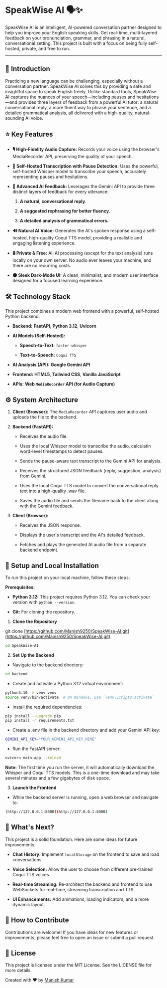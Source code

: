 # SpeakWise AI 🗣️✨

SpeakWise AI is an intelligent, AI-powered conversation partner designed to help you improve your English speaking skills. Get real-time, multi-layered feedback on your pronunciation, grammar, and phrasing in a natural, conversational setting. This project is built with a focus on being fully self-hosted, private, and free to run.

---

## 🚀 Introduction

Practicing a new language can be challenging, especially without a conversation partner. SpeakWise AI solves this by providing a safe and insightful space to speak English freely. Unlike standard tools, SpeakWise AI captures the nuances of your speech—including pauses and hesitations—and provides three layers of feedback from a powerful AI tutor: a natural conversational reply, a more fluent way to phrase your sentence, and a detailed grammatical analysis, all delivered with a high-quality, natural-sounding AI voice.

## ⭐ Key Features

* **🎙️ High-Fidelity Audio Capture:** Records your voice using the browser's MediaRecorder API, preserving the quality of your speech.

* **🧠 Self-Hosted Transcription with Pause Detection:** Uses the powerful, self-hosted Whisper model to transcribe your speech, accurately representing pauses and hesitations.

* **🤖 Advanced AI Feedback:** Leverages the Gemini API to provide three distinct layers of feedback for every utterance:

    1. **A natural, conversational reply**.

    2. **A suggested rephrasing for better fluency.**

    3. **A detailed analysis of grammatical errors.**

* **🔊 Natural AI Voice:** Generates the AI's spoken response using a self-hosted, high-quality Coqui TTS model, providing a realistic and engaging listening experience.

* **🔒 Private & Free:** All AI processing (except for the text analysis) runs locally on your own server. No audio ever leaves your machine, and there are no recurring costs.

* **🌑 Sleek Dark-Mode UI:** A clean, minimalist, and modern user interface designed for a focused learning experience.

## 🛠️ Technology Stack

This project combines a modern web frontend with a powerful, self-hosted Python backend.

* **Backend:** **FastAPI**, **Python 3.12**, **Uvicorn**

* **AI Models (Self-Hosted):**

    * **Speech-to-Text:** `faster-whisper`

    * **Text-to-Speech:** `Coqui TTS`

* **AI Analysis (API):** **Google Gemini API**

* **Frontend:** **HTML5**, **Tailwind CSS**, **Vanilla JavaScript**

* **APIs:** **Web `MediaRecorder` API (for Audio Capture)**

## ⚙️ System Architecture

1. **Client (Browser):** The `MediaRecorder` API captures user audio and uploads the file to the backend.

2. **Backend (FastAPI):**

    * Receives the audio file.
    
    * Uses the local Whisper model to transcribe the audio, calculatin word-level timestamps to detect pauses.
    
    * Sends the pause-aware text transcript to the Gemini API for analysis.
    
    * Receives the structured JSON feedback (reply, suggestion, analysis) from Gemini.
    
    * Uses the local Coqui TTS model to convert the conversational reply text into a high-quality .wav file.
    
    * Saves the audio file and sends the filename back to the client along with the Gemini feedback.

3. **Client (Browser):**

    * Receives the JSON response.
    
    * Displays the user's transcript and the AI's detailed feedback.
    
    * Fetches and plays the generated AI audio file from a separate backend endpoint.

## 🔧 Setup and Local Installation

To run this project on your local machine, follow these steps:

**Prerequisites:**

* **Python 3.12:** This project requires Python 3.12. You can check your version with `python --version`.

* **Git:** For cloning the repository.

1. **Clone the Repository**


git clone [https://github.com/Manish9250/SpeakWise-AI.git](https://github.com/Manish9250/SpeakWise-AI.git)
```bash
cd SpeakWise-AI
```

2. **Set Up the Backend**

* Navigate to the backend directory:

```bash
cd backend
```

* Create and activate a Python 3.12 virtual environment:

```bash
python3.10 -m venv venv
source venv/bin/activate  # On Windows, use `venv\Scripts\activate`
```

* Install the required dependencies:
```bash
pip install --upgrade pip
pip install -r requirements.txt
```
* Create a .env file in the backend directory and add your Gemini API key:
```bash
GEMINI_API_KEY="YOUR_GEMINI_API_KEY_HERE"
```
* Run the FastAPI server:
```bash
uvicorn main:app --reload
```

**Note:** The first time you run the server, it will automatically download the Whisper and Coqui TTS models. This is a one-time download and may take several minutes and a few gigabytes of disk space.

3. **Launch the Frontend**

* While the backend server is running, open a web browser and navigate to:

```bash
[http://127.0.0.1:8000](http://127.0.0.1:8000)
```

## 🚀 What's Next?

This project is a solid foundation. Here are some ideas for future improvements:

* **Chat History:** Implement `localStorage` on the frontend to save and load conversations.

* **Voice Selection:** Allow the user to choose from different pre-trained Coqui TTS voices.

* **Real-time Streaming:** Re-architect the backend and frontend to use WebSockets for real-time, streaming transcription and TTS.

* **UI Enhancements:** Add animations, loading indicators, and a more dynamic layout.

## 🙌 How to Contribute

Contributions are welcome! If you have ideas for new features or improvements, please feel free to open an issue or submit a pull request.

## 📄 License

This project is licensed under the MIT License. See the LICENSE file for more details.

Created with ❤️ by [Manish Kumar](https://github.com/Manish9250)
